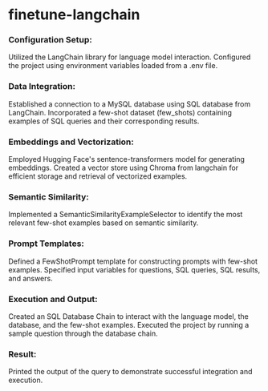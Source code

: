 # finetune-langchain



### Configuration Setup:
Utilized the LangChain library for language model interaction.
Configured the project using environment variables loaded from a .env file.

### Data Integration:
Established a connection to a MySQL database using SQL database from LangChain.
Incorporated a few-shot dataset (few_shots) containing examples of SQL queries and their corresponding results.

### Embeddings and Vectorization:
Employed Hugging Face's sentence-transformers model for generating embeddings.
Created a vector store using Chroma from langchain for efficient storage and retrieval of vectorized examples.

### Semantic Similarity:
Implemented a SemanticSimilarityExampleSelector to identify the most relevant few-shot examples based on semantic similarity.

### Prompt Templates:
Defined a FewShotPrompt template for constructing prompts with few-shot examples.
Specified input variables for questions, SQL queries, SQL results, and answers.

### Execution and Output:
Created an SQL Database Chain to interact with the language model, the database, and the few-shot examples.
Executed the project by running a sample question through the database chain.

### Result:
Printed the output of the query to demonstrate successful integration and execution.

